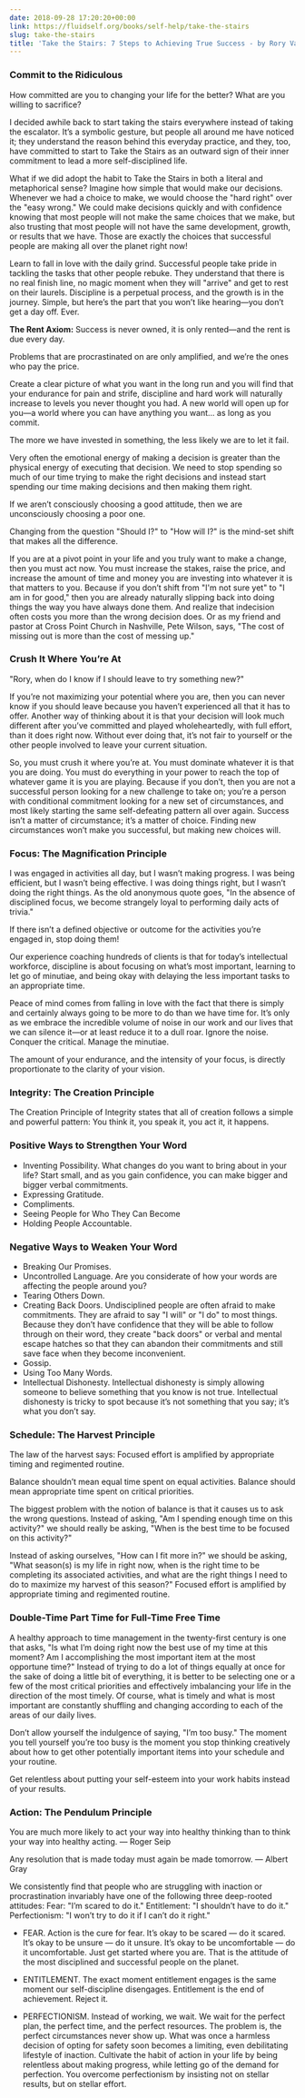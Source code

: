 ```yaml
---
date: 2018-09-28 17:20:20+00:00
link: https://fluidself.org/books/self-help/take-the-stairs
slug: take-the-stairs
title: 'Take the Stairs: 7 Steps to Achieving True Success - by Rory Vaden'
---
```


### Commit to the Ridiculous

How committed are you to changing your life for the better? What are you willing to sacrifice?

I decided awhile back to start taking the stairs everywhere instead of taking the escalator. It’s a symbolic gesture, but people all around me have noticed it; they understand the reason behind this everyday practice, and they, too, have committed to start to Take the Stairs as an outward sign of their inner commitment to lead a more self-disciplined life.

What if we did adopt the habit to Take the Stairs in both a literal and metaphorical sense? Imagine how simple that would make our decisions. Whenever we had a choice to make, we would choose the "hard right" over the "easy wrong." We could make decisions quickly and with confidence knowing that most people will not make the same choices that we make, but also trusting that most people will not have the same development, growth, or results that we have. Those are exactly the choices that successful people are making all over the planet right now!

Learn to fall in love with the daily grind. Successful people take pride in tackling the tasks that other people rebuke. They understand that there is no real finish line, no magic moment when they will "arrive" and get to rest on their laurels. Discipline is a perpetual process, and the growth is in the journey. Simple, but here’s the part that you won’t like hearing—you don’t get a day off. Ever.

**The Rent Axiom:** Success is never owned, it is only rented—and the rent is due every day.

Problems that are procrastinated on are only amplified, and we’re the ones who pay the price.

Create a clear picture of what you want in the long run and you will find that your endurance for pain and strife, discipline and hard work will naturally increase to levels you never thought you had. A new world will open up for you—a world where you can have anything you want... as long as you commit.

The more we have invested in something, the less likely we are to let it fail.

Very often the emotional energy of making a decision is greater than the physical energy of executing that decision. We need to stop spending so much of our time trying to make the right decisions and instead start spending our time making decisions and then making them right.

If we aren’t consciously choosing a good attitude, then we are unconsciously choosing a poor one.

Changing from the question "Should I?" to "How will I?" is the mind-set shift that makes all the difference.

If you are at a pivot point in your life and you truly want to make a change, then you must act now. You must increase the stakes, raise the price, and increase the amount of time and money you are investing into whatever it is that matters to you. Because if you don’t shift from "I'm not sure yet" to "I am in for good," then you are already naturally slipping back into doing things the way you have always done them. And realize that indecision often costs you more than the wrong decision does. Or as my friend and pastor at Cross Point Church in Nashville, Pete Wilson, says, "The cost of missing out is more than the cost of messing up."

### Crush It Where You’re At

"Rory, when do I know if I should leave to try something new?"

If you’re not maximizing your potential where you are, then you can never know if you should leave because you haven’t experienced all that it has to offer. Another way of thinking about it is that your decision will look much different after you’ve committed and played wholeheartedly, with full effort, than it does right now. Without ever doing that, it’s not fair to yourself or the other people involved to leave your current situation.

So, you must crush it where you’re at. You must dominate whatever it is that you are doing. You must do everything in your power to reach the top of whatever game it is you are playing. Because if you don’t, then you are not a successful person looking for a new challenge to take on; you’re a person with conditional commitment looking for a new set of circumstances, and most likely starting the same self-defeating pattern all over again. Success isn’t a matter of circumstance; it’s a matter of choice. Finding new circumstances won’t make you successful, but making new choices will.

### Focus: The Magnification Principle

I was engaged in activities all day, but I wasn’t making progress. I was being efficient, but I wasn’t being effective. I was doing things right, but I wasn’t doing the right things. As the old anonymous quote goes, "In the absence of disciplined focus, we become strangely loyal to performing daily acts of trivia."

If there isn’t a defined objective or outcome for the activities you’re engaged in, stop doing them!

Our experience coaching hundreds of clients is that for today’s intellectual workforce, discipline is about focusing on what’s most important, learning to let go of minutiae, and being okay with delaying the less important tasks to an appropriate time.

Peace of mind comes from falling in love with the fact that there is simply and certainly always going to be more to do than we have time for. It’s only as we embrace the incredible volume of noise in our work and our lives that we can silence it—or at least reduce it to a dull roar. Ignore the noise. Conquer the critical. Manage the minutiae.

The amount of your endurance, and the intensity of your focus, is directly proportionate to the clarity of your vision.

### Integrity: The Creation Principle

The Creation Principle of Integrity states that all of creation follows a simple and powerful pattern: You think it, you speak it, you act it, it happens.

### Positive Ways to Strengthen Your Word

- Inventing Possibility. What changes do you want to bring about in your life? Start small, and as you gain confidence, you can make bigger and bigger verbal commitments.
- Expressing Gratitude.
- Compliments.
- Seeing People for Who They Can Become
- Holding People Accountable.

### Negative Ways to Weaken Your Word

- Breaking Our Promises.
- Uncontrolled Language. Are you considerate of how your words are affecting the people around you?
- Tearing Others Down.
- Creating Back Doors. Undisciplined people are often afraid to make commitments. They are afraid to say "I will" or "I do" to most things. Because they don’t have confidence that they will be able to follow through on their word, they create "back doors" or verbal and mental escape hatches so that they can abandon their commitments and still save face when they become inconvenient.
- Gossip.
- Using Too Many Words.
- Intellectual Dishonesty. Intellectual dishonesty is simply allowing someone to believe something that you know is not true. Intellectual dishonesty is tricky to spot because it’s not something that you say; it’s what you don’t say.

### Schedule: The Harvest Principle

The law of the harvest says: Focused effort is amplified by appropriate timing and regimented routine.

Balance shouldn’t mean equal time spent on equal activities. Balance should mean appropriate time spent on critical priorities.

The biggest problem with the notion of balance is that it causes us to ask the wrong questions. Instead of asking, "Am I spending enough time on this activity?" we should really be asking, "When is the best time to be focused on this activity?"

Instead of asking ourselves, "How can I fit more in?" we should be asking, "What season(s) is my life in right now, when is the right time to be completing its associated activities, and what are the right things I need to do to maximize my harvest of this season?" Focused effort is amplified by appropriate timing and regimented routine.

### Double-Time Part Time for Full-Time Free Time

A healthy approach to time management in the twenty-first century is one that asks, "Is what I’m doing right now the best use of my time at this moment? Am I accomplishing the most important item at the most opportune time?" Instead of trying to do a lot of things equally at once for the sake of doing a little bit of everything, it is better to be selecting one or a few of the most critical priorities and effectively imbalancing your life in the direction of the most timely. Of course, what is timely and what is most important are constantly shuffling and changing according to each of the areas of our daily lives.

Don’t allow yourself the indulgence of saying, "I’m too busy." The moment you tell yourself you’re too busy is the moment you stop thinking creatively about how to get other potentially important items into your schedule and your routine.

Get relentless about putting your self-esteem into your work habits instead of your results.

### Action: The Pendulum Principle

You are much more likely to act your way into healthy thinking than to think your way into healthy acting. — Roger Seip

Any resolution that is made today must again be made tomorrow. — Albert Gray

We consistently find that people who are struggling with inaction or procrastination invariably have one of the following three deep-rooted attitudes: Fear: "I’m scared to do it." Entitlement: "I shouldn’t have to do it." Perfectionism: "I won’t try to do it if I can’t do it right."

- FEAR. Action is the cure for fear. It’s okay to be scared — do it scared. It’s okay to be unsure — do it unsure. It’s okay to be uncomfortable — do it uncomfortable. Just get started where you are. That is the attitude of the most disciplined and successful people on the planet.

- ENTITLEMENT. The exact moment entitlement engages is the same moment our self-discipline disengages. Entitlement is the end of achievement. Reject it.

- PERFECTIONISM. Instead of working, we wait. We wait for the perfect plan, the perfect time, and the perfect resources. The problem is, the perfect circumstances never show up. What was once a harmless decision of opting for safety soon becomes a limiting, even debilitating lifestyle of inaction. Cultivate the habit of action in your life by being relentless about making progress, while letting go of the demand for perfection. You overcome perfectionism by insisting not on stellar results, but on stellar effort.
